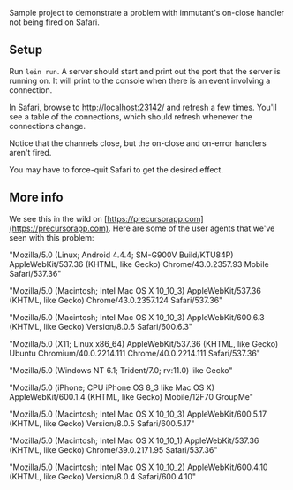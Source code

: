 Sample project to demonstrate a problem with immutant's on-close handler not being fired on Safari.

## Setup

Run `lein run`. A server should start and print out the port that the server is running on. It will print to the console when there is an event involving a connection.

In Safari, browse to [http://localhost:23142/](http://localhost:23142/) and refresh a few times. You'll see a table of the connections, which should refresh whenever the connections change.

Notice that the channels close, but the on-close and on-error handlers aren't fired.

You may have to force-quit Safari to get the desired effect.

## More info

We see this in the wild on [https://precursorapp.com](https://precursorapp.com). Here are some of the user agents that we've seen with this problem:

"Mozilla/5.0 (Linux; Android 4.4.4; SM-G900V Build/KTU84P) AppleWebKit/537.36 (KHTML, like Gecko) Chrome/43.0.2357.93 Mobile Safari/537.36"

"Mozilla/5.0 (Macintosh; Intel Mac OS X 10_10_3) AppleWebKit/537.36 (KHTML, like Gecko) Chrome/43.0.2357.124 Safari/537.36"

"Mozilla/5.0 (Macintosh; Intel Mac OS X 10_10_3) AppleWebKit/600.6.3 (KHTML, like Gecko) Version/8.0.6 Safari/600.6.3"

"Mozilla/5.0 (X11; Linux x86_64) AppleWebKit/537.36 (KHTML, like Gecko) Ubuntu Chromium/40.0.2214.111 Chrome/40.0.2214.111 Safari/537.36"

"Mozilla/5.0 (Windows NT 6.1; Trident/7.0; rv:11.0) like Gecko"

"Mozilla/5.0 (iPhone; CPU iPhone OS 8_3 like Mac OS X) AppleWebKit/600.1.4 (KHTML, like Gecko) Mobile/12F70 GroupMe"

"Mozilla/5.0 (Macintosh; Intel Mac OS X 10_10_3) AppleWebKit/600.5.17 (KHTML, like Gecko) Version/8.0.5 Safari/600.5.17"

"Mozilla/5.0 (Macintosh; Intel Mac OS X 10_10_1) AppleWebKit/537.36 (KHTML, like Gecko) Chrome/39.0.2171.95 Safari/537.36"

"Mozilla/5.0 (Macintosh; Intel Mac OS X 10_10_2) AppleWebKit/600.4.10 (KHTML, like Gecko) Version/8.0.4 Safari/600.4.10"
